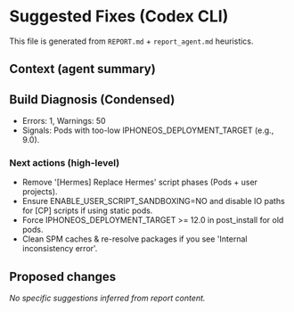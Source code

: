 # Suggested Fixes (Codex CLI)

This file is generated from `REPORT.md` + `report_agent.md` heuristics.

## Context (agent summary)

## Build Diagnosis (Condensed)

- Errors: 1, Warnings: 50
- Signals: Pods with too-low IPHONEOS_DEPLOYMENT_TARGET (e.g., 9.0).

### Next actions (high-level)
- Remove '[Hermes] Replace Hermes' script phases (Pods + user projects).
- Ensure ENABLE_USER_SCRIPT_SANDBOXING=NO and disable IO paths for [CP] scripts if using static pods.
- Force IPHONEOS_DEPLOYMENT_TARGET >= 12.0 in post_install for old pods.
- Clean SPM caches & re-resolve packages if you see 'Internal inconsistency error'.

## Proposed changes

_No specific suggestions inferred from report content._
